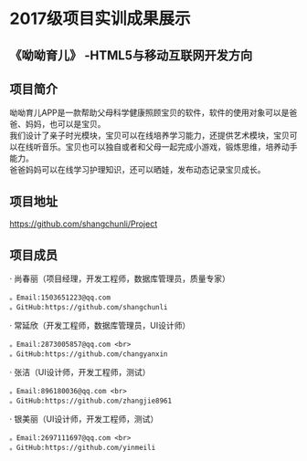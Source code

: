 2017级项目实训成果展示
===========
《呦呦育儿》 -HTML5与移动互联网开发方向
-------------------
项目简介<br>
-------
呦呦育儿APP是一款帮助父母科学健康照顾宝贝的软件，软件的使用对象可以是爸爸、妈妈，也可以是宝贝。<br>
我们设计了亲子时光模块，宝贝可以在线培养学习能力，还提供艺术模块，宝贝可以在线听音乐。宝贝也可以独自或者和父母一起完成小游戏，锻炼思维，培养动手能力。<br>
爸爸妈妈可以在线学习护理知识，还可以晒娃，发布动态记录宝贝成长。

项目地址
-----------------
https://github.com/shangchunli/Project

项目成员
----------------------
· 尚春丽（项目经理，开发工程师，数据库管理员，质量专家）

    。Email:1503651223@qq.com 
    。GitHub:https://github.com/shangchunli 
· 常延欣（开发工程师，数据库管理员，UI设计师）  

    。Email:2873005857@qq.com <br>
    。GitHub:https://github.com/changyanxin 
· 张洁（UI设计师，开发工程师，测试）  

    。Email:896180036@qq.com <br>
    。GitHub:https://github.com/zhangjie8961 
· 银美丽（UI设计师，开发工程师，测试）  

    。Email:2697111697@qq.com <br>
    。GitHub:https://github.com/yinmeili
